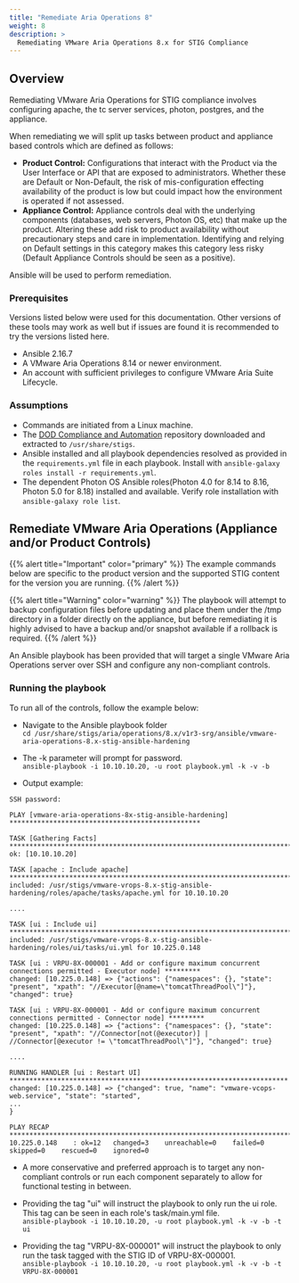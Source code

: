 ```yaml
---
title: "Remediate Aria Operations 8"
weight: 8
description: >
  Remediating VMware Aria Operations 8.x for STIG Compliance
---
```

## Overview
Remediating VMware Aria Operations for STIG compliance involves configuring apache, the tc server services, photon, postgres, and the appliance.

When remediating we will split up tasks between product and appliance based controls which are defined as follows:
* **Product Control:** Configurations that interact with the Product via the User Interface or API that are exposed to administrators. Whether these are Default or Non-Default, the risk of mis-configuration effecting availability of the product is low but could impact how the environment is operated if not assessed.
* **Appliance Control:** Appliance controls deal with the underlying components (databases, web servers, Photon OS, etc) that make up the product. Altering these add risk to product availability without precautionary steps and care in implementation. Identifying and relying on Default settings in this category makes this category less risky (Default Appliance Controls should be seen as a positive).

Ansible will be used to perform remediation.

### Prerequisites
Versions listed below were used for this documentation. Other versions of these tools may work as well but if issues are found it is recommended to try the versions listed here.  

* Ansible 2.16.7
* A VMware Aria Operations 8.14 or newer environment.
* An account with sufficient privileges to configure VMware Aria Suite Lifecycle.

### Assumptions
* Commands are initiated from a Linux machine.
* The [DOD Compliance and Automation](https://github.com/vmware/dod-compliance-and-automation) repository downloaded and extracted to `/usr/share/stigs`.
* Ansible installed and all playbook dependencies resolved as provided in the `requirements.yml` file in each playbook. Install with `ansible-galaxy roles install -r requirements.yml`.
* The dependent Photon OS Ansible roles(Photon 4.0 for 8.14 to 8.16, Photon 5.0 for 8.18) installed and available. Verify role installation with `ansible-galaxy role list`.

## Remediate VMware Aria Operations (Appliance and/or Product Controls)
{{% alert title="Important" color="primary" %}}
The example commands below are specific to the product version and the supported STIG content for the version you are running.
{{% /alert %}}

{{% alert title="Warning" color="warning" %}}
The playbook will attempt to backup configuration files before updating and place them under the /tmp directory in a folder directly on the appliance, but before remediating it is highly advised to have a backup and/or snapshot available if a rollback is required.
{{% /alert %}}

An Ansible playbook has been provided that will target a single VMware Aria Operations server over SSH and configure any non-compliant controls.  

### Running the playbook
To run all of the controls, follow the example below:
* Navigate to the Ansible playbook folder  
`cd /usr/share/stigs/aria/operations/8.x/v1r3-srg/ansible/vmware-aria-operations-8.x-stig-ansible-hardening`

* The -k parameter will prompt for password.  
`ansible-playbook -i 10.10.10.20, -u root playbook.yml -k -v -b`

* Output example:  
```
SSH password:

PLAY [vmware-aria-operations-8x-stig-ansible-hardening] ************************************************

TASK [Gathering Facts] *********************************************************************************
ok: [10.10.10.20]

TASK [apache : Include apache] *************************************************************************
included: /usr/stigs/vmware-vrops-8.x-stig-ansible-hardening/roles/apache/tasks/apache.yml for 10.10.10.20

....

TASK [ui : Include ui] *********************************************************************************
included: /usr/stigs/vmware-vrops-8.x-stig-ansible-hardening/roles/ui/tasks/ui.yml for 10.225.0.148

TASK [ui : VRPU-8X-000001 - Add or configure maximum concurrent connections permitted - Executor node] *********
changed: [10.225.0.148] => {"actions": {"namespaces": {}, "state": "present", "xpath": "//Executor[@name=\"tomcatThreadPool\"]"}, "changed": true}

TASK [ui : VRPU-8X-000001 - Add or configure maximum concurrent connections permitted - Connector node] *********
changed: [10.225.0.148] => {"actions": {"namespaces": {}, "state": "present", "xpath": "//Connector[not(@executor)] | //Connector[@executor != \"tomcatThreadPool\"]"}, "changed": true}

....

RUNNING HANDLER [ui : Restart UI] **********************************************************************
changed: [10.225.0.148] => {"changed": true, "name": "vmware-vcops-web.service", "state": "started", 
...
}

PLAY RECAP *********************************************************************************************
10.225.0.148    : ok=12   changed=3    unreachable=0    failed=0    skipped=0    rescued=0    ignored=0
```

* A more conservative and preferred approach is to target any non-compliant controls or run each component separately to allow for functional testing in between.
* Providing the tag "ui" will instruct the playbook to only run the ui role. This tag can be seen in each role's task/main.yml file.  
`ansible-playbook -i 10.10.10.20, -u root playbook.yml -k -v -b -t ui`

* Providing the tag "VRPU-8X-000001" will instruct the playbook to only run the task tagged with the STIG ID of VRPU-8X-000001.  
`ansible-playbook -i 10.10.10.20, -u root playbook.yml -k -v -b -t VRPU-8X-000001`
